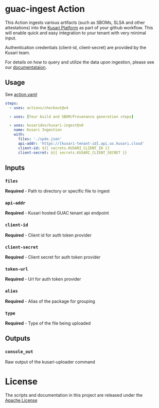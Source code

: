 # guac-ingest Action

This Action ingests various artifacts (such as SBOMs, SLSA and other attestations)  into the [Kusari Platform](https://www.kusari.dev/) as part of your github workflow. This will enable quick and easy integration to your tenant with very minimal input.

Authentication credentials (client-id, client-secret) are provided by the Kusari team.

For details on how to query and utilize the data upon ingestion, please see our [documentataion](https://docs.us.kusari.cloud/).


## Usage

See [action.yaml](action.yaml)

```yaml
steps:
  - uses: actions/checkout@v4

  - uses: [Your build and SBOM/Provenance generation steps]

  - uses: kusaridev/kusari-ingest@v0
    name: Kusari Ingestion
    with:
      files: './spdx.json'
      api-addr: 'https://[kusari-tenant-id].api.us.kusari.cloud'
      client-id: ${{ secrets.KUSARI_CLIENT_ID }}
      client-secret: ${{ secrets.KUSARI_CLIENT_SECRET }}
```

## Inputs

### `files`

**Required** - Path to directory or specific file to ingest

### `api-addr`

**Required** - Kusari hosted GUAC tenant api endpoint

### `client-id`

**Required** - Client id for auth token provider

### `client-secret`

**Required** - Client secret for auth token provider

### `token-url`

**Required** - Url for auth token provider

### `alias`

**Required** - Alias of the package for grouping

### `type`

**Required** - Type of the file being uploaded

## Outputs

### `console_out`

Raw output of the kusari-uploader command

# License

The scripts and documentation in this project are released under the [Apache License](LICENSE)